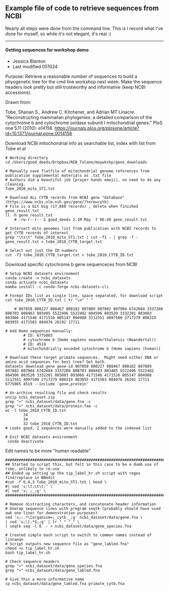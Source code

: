 ## Example file of code to retrieve sequences from NCBI
Nearly all steps were done from the command line. 
This is I record what I've done for myself, so while it's not elegant, it's real :)
_______

#### Getting sequences for workshop demo
- Jessica Blanton 
- Last modified 051024

Purpose: Retrieve a reasonable number of sequences to build a phyogenetic tree for the cmd line workshop next week. Make the sequence headers look pretty but still trustworthy and informative (keep NCBI accessions).

Drawn from:

Tobe, Shanan S., Andrew C. Kitchener, and Adrian MT Linacre. "Reconstructing mammalian phylogenies: a detailed comparison of the cytochrome b and cytochrome oxidase subunit I mitochondrial genes." PloS one 5.11 (2010): e14156. https://journals.plos.org/plosone/article?id=10.1371/journal.pone.0014156

Download NCBI mitochondrial info as searchable list, index with list from Tobe et al

```
# Working directory
cd /Users/good_deeds/Dropbox/REB_Tulane/maywkshp/gene_downloads

# Manually save flatfile of mitochondrial genome references from publication supplemental materials as .txt file
# Authors did a beautiful job [prayer hands emoji], no need to do any cleaning.
Tobe_2010_mito_ST1.txt

# Download ALL CYTB records from NCBI gene "database" (https://www.ncbi.nlm.nih.gov/gene/?term=cytb)
# File is a bit big (17,860 records) , delete when finished
gene_result.txt
ll -h gene_result.txt
	# -rw-r--r-- 1 good_deeds 2.1M May  7 06:49 gene_result.txt

# Intersect mito genomes list from publication with NCBI records to get CYTB records of interest
grep "\tx\t" Tobe_2010_mito_ST1.txt | cut -f1 - | grep -f - gene_result.txt > tobe_2010_CYTB_target.txt

# Select out just the ID numbers
cut -f3 tobe_2010_CYTB_target.txt > tobe_2010_CYTB_ID.txt

```

Download specific cytochrome b gene sequenceces from NCBI
```
# Setup NCBI datasets environment
conda create -n ncbi_datasets
conda activate ncbi_datasets
mamba install -c conda-forge ncbi-datasets-cli

# Format IDs list as single line, space separated, for download script
cat tobe_2010_CYTB_ID.txt | tr "\n" " "

	# 807858 808227 808467 808182 807889 807882 807904 6742684 3337208 808703 808483 803405 5522496 5522482 804506 803520 3332201 803083 803066 4171546 4171516 805147 804988 3112551 4097500 2717279 808319 803055 4171583 804976 26192 17711

# Add Homo sequences manually:
		# ID: 6775065
		# cytochrome b [Homo sapiens neanderthalensis (Neandertal)]	
		# ID: 4519
		# mitochondrially encoded cytochrome b [Homo sapiens (human)]	

# Download these target primate sequences.  Might need either DNA or amino acid sequences for best tree? Get both.
datasets download gene gene-id 807858 808227 808467 808182 807889 807882 807904 6742684 3337208 808703 808483 803405 5522496 5522482 804506 803520 3332201 803083 803066 4171546 4171516 805147 804988 3112551 4097500 2717279 808319 803055 4171583 804976 26192 17711 6775065 4519 --include 'gene,protein'

# Un-archive resulting file and check results
unzip ncbi_dataset.zip
grep ">" ncbi_dataset/data/gene.fna -c
grep ">" ncbi_dataset/data/protein.faa -c
wc -l tobe_2010_CYTB_ID.txt
		34
		34
		32 tobe_2010_CYTB_ID.txt
# Looks good, 2 sequences were manually added to the indexed list

# Exit NCBI datasets environment
 conda deactivate

```

Edit names to be more "human readable" 
```
################################################################################################
## Started to script this, but felt in this case to be a dumb use of time, unlikely to re-use
## Ended up setting up the tip_label_hr.sh script with regex find/replace in BBedit
#cut -f 6,4,3 Tobe_2010_mito_ST1.txt | head \
#| sed 's;\t;\t\t;' \
#| sed 's; ;_;g' \
################################################################################################

# Remove distracting characters, and concatenate header information
# Unwrap sequence lines with program seqtk (probably should have used awk one-liner for demonstration purposes)
sed 's;:.*\[organism=;_cytb__;g' ncbi_dataset/data/gene.fna \
| sed 's;\].*$;;g' | tr " " "_" \
| seqtk seq -l 0  - > ncbi_dataset/data/gene_species.fna

# Created simple bash script to switch to common names instead of linnaean
# Script outputs new sequence file as "gene_labled.fna"
chmod +x tip_label_hr.sh
bash tip_label_hr.sh

# Check sequence headers
grep ">" ncbi_dataset/data/gene_species.fna
grep ">" ncbi_dataset/data/gene_labled.fna 

# Give this a more informative name
cp ncbi_dataset/data/gene_labled.fna primate_cytb.fna

```
